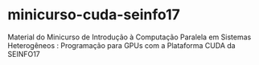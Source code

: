 # minicurso-cuda-seinfo17
Material do Minicurso de Introdução à Computação Paralela em Sistemas Heterogêneos : Programação para GPUs com a Plataforma CUDA da SEINFO17
